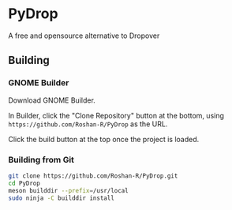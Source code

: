 # PyDrop
A free and opensource alternative to Dropover


## Building

### GNOME Builder

Download GNOME Builder.

In Builder, click the "Clone Repository" button at the bottom, using `https://github.com/Roshan-R/PyDrop` as the URL.

Click the build button at the top once the project is loaded.

### Building from Git

```bash
git clone https://github.com/Roshan-R/PyDrop.git
cd PyDrop
meson builddir --prefix=/usr/local
sudo ninja -C builddir install
```
